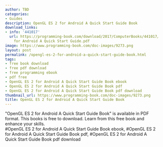 ```yaml
---
author: TBD
categories:
- Guides
description: OpenGL ES 2 for Android A Quick Start Guide Book
download_links:
- info: '441017'
  url: https://programming-book.com/download/2017/ComputerBooks/441017/OpenGL ES 2
    for Android A Quick Start Guide.pdf
image: https://www.programming-book.com/doc-images/9273.png
layout: post
permalink: /opengl-es-2-for-android-a-quick-start-guide-book.html
tags:
- free book download
- free pdf download
- free programming ebook
- pdf free
- OpenGL ES 2 for Android A Quick Start Guide Book ebook
- OpenGL ES 2 for Android A Quick Start Guide Book pdf
- OpenGL ES 2 for Android A Quick Start Guide Book pdf download
thumbnail_url: https://www.programming-book.com/doc-images/9273.png
title: OpenGL ES 2 for Android A Quick Start Guide Book
---
```


 
<div class="item-desc text-justify">
  "OpenGL ES 2 for Android A Quick Start Guide Book" is available in PDF format. This books is free to download. Learn from this free book and enhance your skills.
  <br>
  #OpenGL ES 2 for Android A Quick Start Guide Book ebook, #OpenGL ES 2 for Android A Quick Start Guide Book pdf, #OpenGL ES 2 for Android A Quick Start Guide Book pdf download
</div>